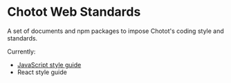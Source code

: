 # Chotot Web Standards

A set of documents and npm packages to impose Chotot's coding style and standards.

Currently:

- [JavaScript style guide](https://editorconfig.org/)
- React style guide
